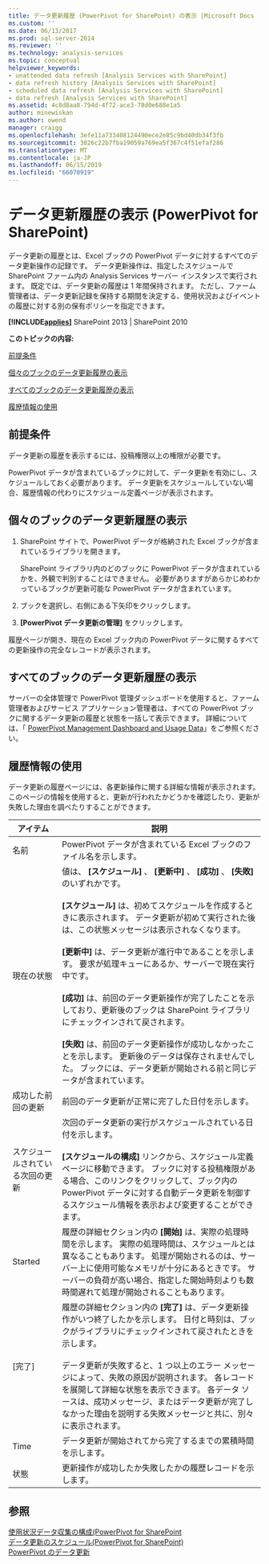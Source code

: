 ```yaml
---
title: データ更新履歴 (PowerPivot for SharePoint) の表示 |Microsoft Docs
ms.custom: ''
ms.date: 06/13/2017
ms.prod: sql-server-2014
ms.reviewer: ''
ms.technology: analysis-services
ms.topic: conceptual
helpviewer_keywords:
- unattended data refresh [Analysis Services with SharePoint]
- data refresh history [Analysis Services with SharePoint]
- scheduled data refresh [Analysis Services with SharePoint]
- data refresh [Analysis Services with SharePoint]
ms.assetid: 4c8d8aa8-794d-4f72-ace3-78d0e688e1a5
author: minewiskan
ms.author: owend
manager: craigg
ms.openlocfilehash: 3efe11a733408124490ece2e85c9bd40db34f3fb
ms.sourcegitcommit: 3026c22b7fba19059a769ea5f367c4f51efaf286
ms.translationtype: MT
ms.contentlocale: ja-JP
ms.lasthandoff: 06/15/2019
ms.locfileid: "66070919"
---
```

# <a name="view-data-refresh-history-powerpivot-for-sharepoint"></a>データ更新履歴の表示 (PowerPivot for SharePoint)
  データ更新の履歴とは、Excel ブックの PowerPivot データに対するすべてのデータ更新操作の記録です。 データ更新操作は、指定したスケジュールで SharePoint ファーム内の Analysis Services サーバー インスタンスで実行されます。 既定では、データ更新の履歴は 1 年間保持されます。 ただし、ファーム管理者は、データ更新記録を保持する期間を決定する、使用状況およびイベントの履歴に対する別の保有ポリシーを指定できます。  
  
 **[!INCLUDE[applies](../../includes/applies-md.md)]**  SharePoint 2013 | SharePoint 2010  
  
 **このトピックの内容:**  
  
 [前提条件](#prereq)  
  
 [個々のブックのデータ更新履歴の表示](#viewhistory)  
  
 [すべてのブックのデータ更新履歴の表示](#viewITOps)  
  
 [履歴情報の使用](#pageelements)  
  
##  <a name="prereq"></a> 前提条件  
 データ更新の履歴を表示するには、投稿権限以上の権限が必要です。  
  
 PowerPivot データが含まれているブックに対して、データ更新を有効にし、スケジュールしておく必要があります。 データ更新をスケジュールしていない場合、履歴情報の代わりにスケジュール定義ページが表示されます。  
  
##  <a name="viewhistory"></a> 個々のブックのデータ更新履歴の表示  
  
1.  SharePoint サイトで、PowerPivot データが格納された Excel ブックが含まれているライブラリを開きます。  
  
     SharePoint ライブラリ内のどのブックに PowerPivot データが含まれているかを、外観で判別することはできません。 必要がありますがあらかじめわかっているブックが更新可能な PowerPivot データが含まれています。  
  
2.  ブックを選択し、右側にある下矢印をクリックします。  
  
3.  **[PowerPivot データ更新の管理]** をクリックします。  
  
 履歴ページが開き、現在の Excel ブック内の PowerPivot データに関するすべての更新操作の完全なレコードが表示されます。  
  
##  <a name="viewITOps"></a> すべてのブックのデータ更新履歴の表示  
 サーバーの全体管理で PowerPivot 管理ダッシュボードを使用すると、ファーム管理者およびサービス アプリケーション管理者は、すべての PowerPivot ブックに関するデータ更新の履歴と状態を一括して表示できます。 詳細については、「 [PowerPivot Management Dashboard and Usage Data](power-pivot-management-dashboard-and-usage-data.md)」をご参照ください。  
  
##  <a name="pageelements"></a> 履歴情報の使用  
 データ更新の履歴ページには、各更新操作に関する詳細な情報が表示されます。 このページの情報を使用すると、更新が行われたかどうかを確認したり、更新が失敗した理由を調べたりすることができます。  
  
|アイテム|説明|  
|----------|-----------------|  
|名前|PowerPivot データが含まれている Excel ブックのファイル名を示します。|  
|現在の状態|値は、 **[スケジュール]** 、 **[更新中]** 、 **[成功]** 、 **[失敗]** のいずれかです。<br /><br /> **[スケジュール]** は、初めてスケジュールを作成するときに表示されます。 データ更新が初めて実行された後は、この状態メッセージは表示されなくなります。<br /><br /> **[更新中]** は、データ更新が進行中であることを示します。 要求が処理キューにあるか、サーバーで現在実行中です。<br /><br /> **[成功]** は、前回のデータ更新操作が完了したことを示しており、更新後のブックは SharePoint ライブラリにチェックインされて戻されます。<br /><br /> **[失敗]** は、前回のデータ更新操作が成功しなかったことを示します。 更新後のデータは保存されませんでした。 ブックには、データ更新が開始される前と同じデータが含まれています。|  
|成功した前回の更新|前回のデータ更新が正常に完了した日付を示します。|  
|スケジュールされている次回の更新|次回のデータ更新の実行がスケジュールされている日付を示します。<br /><br /> **[スケジュールの構成]** リンクから、スケジュール定義ページに移動できます。 ブックに対する投稿権限がある場合、このリンクをクリックして、ブック内の PowerPivot データに対する自動データ更新を制御するスケジュール情報を表示および変更することができます。|  
|Started|履歴の詳細セクション内の **[開始]** は、実際の処理時間を示します。 実際の処理時間は、スケジュールとは異なることもあります。 処理が開始されるのは、サーバー上に使用可能なメモリが十分にあるときです。 サーバーの負荷が高い場合、指定した開始時刻よりも数時間遅れて処理が開始されることもあります。|  
|[完了]|履歴の詳細セクション内の **[完了]** は、データ更新操作がいつ終了したかを示します。 日付と時刻は、ブックがライブラリにチェックインされて戻されたときを示します。<br /><br /> データ更新が失敗すると、1 つ以上のエラー メッセージによって、失敗の原因が説明されます。 各レコードを展開して詳細な状態を表示できます。 各データ ソースは、成功メッセージ、またはデータ更新が完了しなかった理由を説明する失敗メッセージと共に、別々に表示されます。|  
|Time|データ更新が開始されてから完了するまでの累積時間を示します。|  
|状態|更新操作が成功したか失敗したかの履歴レコードを示します。|  
  
## <a name="see-also"></a>参照  
 [使用状況データ収集の構成&#40;PowerPivot for SharePoint](configure-usage-data-collection-for-power-pivot-for-sharepoint.md)   
 [データ更新のスケジュール&#40;PowerPivot for SharePoint&#41;](../schedule-a-data-refresh-powerpivot-for-sharepoint.md)   
 [PowerPivot のデータ更新](power-pivot-data-refresh.md)  
  
  
